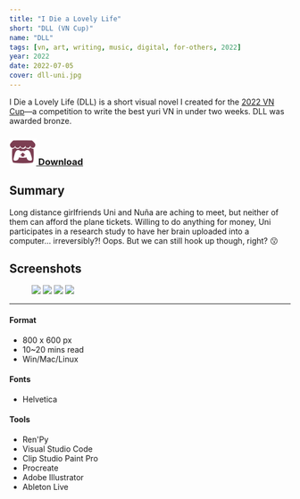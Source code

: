```yaml
---
title: "I Die a Lovely Life"
short: "DLL (VN Cup)"
name: "DLL"
tags: [vn, art, writing, music, digital, for-others, 2022]
year: 2022
date: 2022-07-05
cover: dll-uni.jpg
---
```


I Die a Lovely Life (DLL) is a short visual novel I created for the [2022 VN Cup](http://visualnovel.neocities.org)—a competition to write the best yuri VN in under two weeks. DLL was awarded bronze.

<!-- [Download here.](http://nezita.itch.io/dll) -->
<h3>
  <a target="_blank" href="https://nezita.itch.io/dll" class="clean button"><img src="/assets/symbols/itchio.svg" class="icon"/> Download</a>
</h3>

## Summary

Long distance girlfriends Uni and Nuña are aching to meet, but neither of them can afford the plane tickets. Willing to do anything for money, Uni participates in a research study to have her brain uploaded into a computer… irreversibly?! Oops. But we can still hook up though, right? 😗

## Screenshots

<figure>
  <div class="img2">
    <img src="{{ site.baseurl }}/assets/img/dll-1.jpg">
    <img src="{{ site.baseurl }}/assets/img/dll-2.jpg">
    <img src="{{ site.baseurl }}/assets/img/dll-3.jpg">
    <img src="{{ site.baseurl }}/assets/img/dll-4.jpg">
  </div>
</figure>

---

#### Format

- 800 x 600 px
- 10~20 mins read
- Win/Mac/Linux

#### Fonts

- Helvetica

#### Tools

- Ren'Py
- Visual Studio Code
- Clip Studio Paint Pro
- Procreate
- Adobe Illustrator
- Ableton Live
